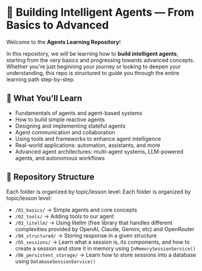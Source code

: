 # 🧠 Building Intelligent Agents — From Basics to Advanced

Welcome to the **Agents Learning Repository**!

In this repository, we will be learning how to **build intelligent agents**, starting from the very basics and progressing towards advanced concepts. Whether you're just beginning your journey or looking to deepen your understanding, this repo is structured to guide you through the entire learning path step-by-step.

## 🚀 What You'll Learn

- Fundamentals of agents and agent-based systems
- How to build simple reactive agents
- Designing and implementing stateful agents
- Agent communication and collaboration
- Using tools and frameworks to enhance agent intelligence
- Real-world applications: automation, assistants, and more
- Advanced agent architectures: multi-agent systems, LLM-powered agents, and autonomous workflows

## 📁 Repository Structure

Each folder is organized by topic/lesson level:
Each folder is organized by topic/lesson level:

- `/01_basics/` → Simple agents and core concepts  
- `/02_tools/` → Adding tools to our agent  
- `/03_litellm/` → Using litellm (free library that handles different complexities provided by OpenAI, Claude, Gemini, etc) and OpenRouter  
- `/04_structured/` → Storing response in a given structure  
- `/05_sessions/` → Learn what a session is, its components, and how to create a session and store it in memory using `InMemorySessionService()`  
- `/06_persistent_storage/` → Learn how to store sessions into a database using `DatabaseSessionService()`  
